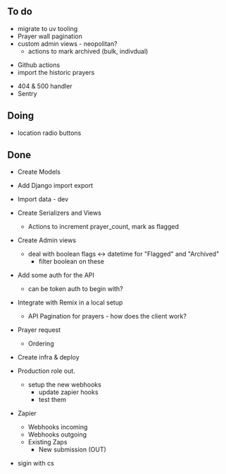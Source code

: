 

## To do

* migrate to uv tooling
* Prayer wall pagination
* custom admin views - neopolitan?
  - actions to mark archived (bulk, indivdual)
- Github actions
- import the historic prayers
* 404 & 500 handler
* Sentry

## Doing

* location radio buttons

## Done

* Create Models
* Add Django import export
* Import data - dev
* Create Serializers and Views
  * Actions to increment prayer_count, mark as flagged
* Create Admin views
  - deal with boolean flags <-> datetime for "Flagged" and "Archived"
    - filter boolean on these
* Add some auth for the API
  - can be token auth to begin with?
* Integrate with Remix in a local setup
  * API Pagination for prayers - how does the client work?
* Prayer request
  * Ordering
* Create infra & deploy
* Production role out.
  - setup the new webhooks
    - update zapier hooks
    - test them

* Zapier
  * Webhooks incoming
  * Webhooks outgoing
  * Existing Zaps
    * New submission (OUT)
* sigin with cs
